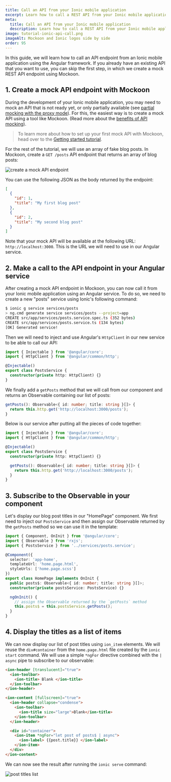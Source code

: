 ```yaml
---
title: Call an API from your Ionic mobile application
excerpt: Learn how to call a REST API from your Ionic mobile application and mock it using Mockoon API mocking tools
meta:
  title: Call an API from your Ionic mobile application
  description: Learn how to call a REST API from your Ionic mobile application and mock it using Mockoon API mocking tools
image: tutorial-ionic-api-call.png
imageAlt: Mockoon and Ionic logos side by side
order: 95
---
```


In this guide, we will learn how to call an API endpoint from an Ionic mobile application using the Angular framework. If you already have an existing API that you want to use, you can skip the first step, in which we create a mock REST API endpoint using Mockoon.

## 1. Create a mock API endpoint with Mockoon

During the development of your Ionic mobile application, you may need to mock an API that is not ready yet, or only partially available (see [partial mocking with the proxy mode](docs:proxy-mode)). For this, the easiest way is to create a mock API using a tool like Mockoon. (Read more about the [benefits of API mocking](/use-cases/)).

> To learn more about how to set up your first mock API with Mockoon, head over to the [Getting started tutorial](tutorials:getting-started).

For the rest of the tutorial, we will use an array of fake blog posts. In Mockoon, create a `GET /posts` API endpoint that returns an array of blog posts:

![create a mock API endpoint](/images/tutorials/blog-posts-mock-endpoint.png)

You can use the following JSON as the body returned by the endpoint:

```json
[
  {
    "id": 1,
    "title": "My first blog post"
  },
  {
    "id": 2,
    "title": "My second blog post"
  }
]
```

Note that your mock API will be available at the following URL: `http://localhost:3000`. This is the URL we will need to use in our Angular service.

## 2. Make a call to the API endpoint in your Angular service

After creating a mock API endpoint in Mockoon, you can now call it from your Ionic mobile application using an Angular service.
To do so, we need to create a new "posts" service using Ionic's following command:

```bash
$ ionic g service services/posts
> ng.cmd generate service services/posts --project=app
CREATE src/app/services/posts.service.spec.ts (352 bytes)
CREATE src/app/services/posts.service.ts (134 bytes)
[OK] Generated service!
```

Then we will need to inject and use Angular's `HttpClient` in our new service to be able to call our API:

```typescript
import { Injectable } from '@angular/core';
import { HttpClient } from '@angular/common/http';

@Injectable()
export class PostsService {
  constructor(private http: HttpClient) {}
}
```

We finally add a `getPosts` method that we will call from our component and returns an Observable containing our list of posts:

```typescript
getPosts(): Observable<{ id: number; title: string }[]> {
  return this.http.get('http://localhost:3000/posts');
}
```

Below is our service after putting all the pieces of code together:

```typescript
import { Injectable } from '@angular/core';
import { HttpClient } from '@angular/common/http';

@Injectable()
export class PostsService {
  constructor(private http: HttpClient) {}

  getPosts(): Observable<{ id: number; title: string }[]> {
    return this.http.get('http://localhost:3000/posts');
  }
}
```

## 3. Subscribe to the Observable in your component

Let's display our blog post titles in our "HomePage" component. We first need to inject our `PostsService` and then assign our Observable returned by the `getPosts` method so we can use it in the template:

```typescript
import { Component, OnInit } from '@angular/core';
import { Observable } from 'rxjs';
import { PostsService } from '../services/posts.service';

@Component({
  selector: 'app-home',
  templateUrl: 'home.page.html',
  styleUrls: ['home.page.scss']
})
export class HomePage implements OnInit {
  public posts$: Observable<{ id: number; title: string }[]>;
  constructor(private postsService: PostsService) {}

  ngOnInit() {
    // assign the Observable returned by the `getPosts` method
    this.posts$ = this.postsService.getPosts();
  }
}
```

## 4. Display the titles as a list of items

We can now display our list of post titles using `ion_item` elements. We will reuse the `div#container` from the `home.page.html` file created by the `ionic start` command. We will use a simple `*ngFor` directive combined with the `| async` pipe to subscribe to our observable:

```html
<ion-header [translucent]="true">
  <ion-toolbar>
    <ion-title> Blank </ion-title>
  </ion-toolbar>
</ion-header>

<ion-content [fullscreen]="true">
  <ion-header collapse="condense">
    <ion-toolbar>
      <ion-title size="large">Blank</ion-title>
    </ion-toolbar>
  </ion-header>

  <div id="container">
    <ion-item *ngFor="let post of posts$ | async">
      <ion-label> {{post.title}} </ion-label>
    </ion-item>
  </div>
</ion-content>
```

We can now see the result after running the `ionic serve` command:

![post titles list](/images/tutorials/ionic-api-call/posts-list.png)
